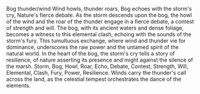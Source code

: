 Bog thunder/wind
Wind howls, thunder roars,
Bog echoes with the storm's cry,
Nature's fierce debate.
As the storm descends upon the bog, the howl of the wind and the roar of the thunder engage in a fierce debate, a contest of strength and will. The bog, with its ancient waters and dense foliage, becomes a witness to this elemental clash, echoing with the sounds of the storm's fury. This tumultuous exchange, where wind and thunder vie for dominance, underscores the raw power and the untamed spirit of the natural world. In the heart of the bog, the storm's cry tells a story of resilience, of nature asserting its presence and might against the silence of the marsh.
Storm, Bog, Howl, Roar, Echo, Debate, Contest, Strength, Will, Elemental, Clash, Fury, Power, Resilience.
Winds carry the thunder's call across the land, as the celestial tempest orchestrates the dance of the elements.